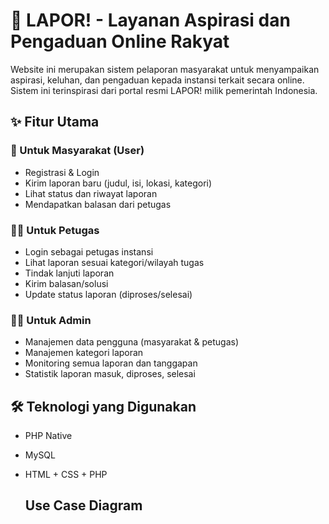 # 📢 LAPOR! - Layanan Aspirasi dan Pengaduan Online Rakyat
Website ini merupakan sistem pelaporan masyarakat untuk menyampaikan aspirasi, keluhan, dan pengaduan kepada instansi terkait secara online. Sistem ini terinspirasi dari portal resmi LAPOR! milik pemerintah Indonesia.


## ✨ Fitur Utama

### 👥 Untuk Masyarakat (User)
- Registrasi & Login
- Kirim laporan baru (judul, isi, lokasi, kategori)
- Lihat status dan riwayat laporan
- Mendapatkan balasan dari petugas

### 🧑‍💼 Untuk Petugas
- Login sebagai petugas instansi
- Lihat laporan sesuai kategori/wilayah tugas
- Tindak lanjuti laporan
- Kirim balasan/solusi
- Update status laporan (diproses/selesai)
  
### 👨‍💼 Untuk Admin
- Manajemen data pengguna (masyarakat & petugas)
- Manajemen kategori laporan
- Monitoring semua laporan dan tanggapan
- Statistik laporan masuk, diproses, selesai

## 🛠️ Teknologi yang Digunakan
- PHP Native
- MySQL
- HTML + CSS + PHP

  ## Use Case Diagram
